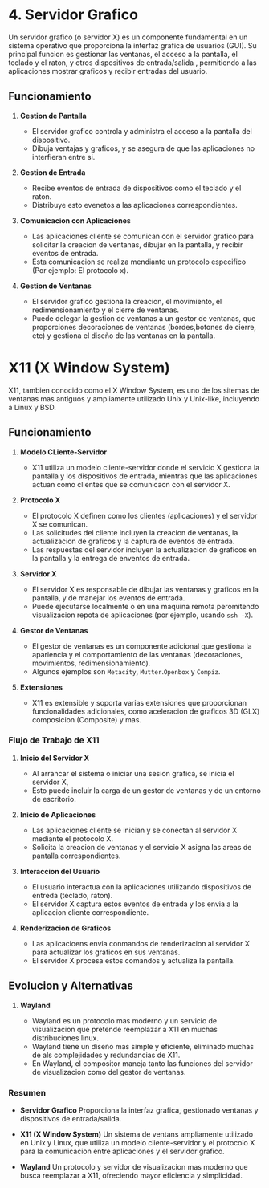 # 4. Servidor Grafico

Un servidor grafico (o servidor X) es un componente fundamental en un sistema operativo que proporciona la interfaz grafica de usuarios (GUI). Su principal funcion es gestionar las ventanas, el acceso a la pantalla, el teclado y el raton, y otros dispositivos de entrada/salida , permitiendo a las aplicaciones mostrar graficos y recibir entradas del usuario.

## Funcionamiento

1. **Gestion de Pantalla**
    
    * El servidor grafico controla y administra el acceso a la pantalla del dispositivo.
    * Dibuja ventajas y graficos, y se asegura de que las aplicaciones no interfieran entre si.
    
2. **Gestion de Entrada**

    * Recibe eventos de entrada de dispositivos como el teclado y el raton.
    * Distribuye esto evenetos a las aplicaciones correspondientes.
    
3. **Comunicacion con Aplicaciones**

    * Las aplicaciones cliente se comunican con el servidor grafico para solicitar la creacion de ventanas, dibujar en la pantalla, y recibir eventos de entrada.
    * Esta comunicacion se realiza mendiante un protocolo especifico (Por ejemplo: El protocolo x).
    
4. **Gestion de Ventanas**

    * El servidor grafico gestiona la creacion, el movimiento, el redimensionamiento y el cierre de ventanas.
    * Puede delegar la gestion de ventanas a un gestor de ventanas, que proporciones decoraciones de ventanas (bordes,botones de cierre, etc) y gestiona el diseño de las ventanas en la pantalla.
    

# X11 (X Window System)

X11, tambien conocido como el X Window System, es uno de los sitemas de ventanas mas antiguos y ampliamente utilizado Unix y Unix-like, incluyendo a Linux y BSD.

## Funcionamiento

1. **Modelo CLiente-Servidor**

   * X11 utiliza un modelo cliente-servidor donde el servicio X gestiona la pantalla y los dispositivos de entrada, mientras que las aplicaciones actuan como clientes que se comunicacn con el servidor X.
    
2. **Protocolo X**

    * El protocolo X definen como los clientes (aplicaciones) y el servidor X se comunican.
    * Las solicitudes del cliente incluyen la creacion de ventanas, la actualizacion de graficos y la captura de eventos de entrada.
    * Las respuestas del servidor incluyen la actualizacion de graficos en la pantalla y la entrega de enventos de entrada.
    
3. **Servidor X**

    * El servidor X es responsable de dibujar las ventanas y graficos en la pantalla, y de manejar los eventos de entrada.
    * Puede ejecutarse localmente o en una maquina remota peromitendo visualizacion repota de aplicaciones (por ejemplo, usando `ssh -X`).
    
4. **Gestor de Ventanas**

    * El gestor de ventanas es un componente adicional que gestiona la apariencia y el comportamiento de las ventanas (decoraciones, movimientos, redimensionamiento).
    * Algunos ejemplos son `Metacity`, `Mutter`.`Openbox` y `Compiz`.
    
5. **Extensiones**

    * X11 es extensible y soporta varias extensiones que proporcionan funcionalidades adicionales, como aceleracion de graficos 3D (GLX) composicion (Composite) y mas.
    
### Flujo de Trabajo de X11

1. **Inicio del Servidor X**
    
    * Al arrancar el sistema o iniciar una sesion grafica, se inicia el servidor X,
    * Esto puede incluir la carga de un gestor de ventanas y de un entorno de escritorio.
    
2. **Inicio de Aplicaciones**
    
    * Las aplicaciones cliente se inician y se conectan al servidor X mediante el protocolo X.
    * Solicita la creacion de ventanas y el servicio X asigna las areas de pantalla correspondientes.
    
3. **Interaccion del Usuario**

    * El usuario interactua con la aplicaciones utilizando dispositivos de entreda (teclado, raton).
    * El servidor X captura estos eventos de entrada y los envia a la aplicacion cliente correspondiente.
    
4. **Renderizacion de Graficos**

    * Las aplicacioens envia conmandos de renderizacion al servidor X para actualizar los graficos en sus ventanas.
    * El servidor X procesa estos comandos y actualiza la pantalla.
    
## Evolucion y Alternativas

1. **Wayland**

    * Wayland es un protocolo mas moderno y un servicio de visualizacion que pretende reemplazar a X11 en muchas distribuciones linux.
    * Wayland tiene un diseño mas simple y eficiente, eliminado muchas de als complejidades y redundancias de X11.
    * En Wayland, el compositor maneja tanto las funciones del servidor de visualizacion como del gestor de ventanas.
    

### Resumen 

* **Servidor Grafico** Proporciona la interfaz grafica, gestionado ventanas y dispositivos de entrada/salida.

* **X11 (X Window System)** Un sistema de ventans ampliamente utilizado en Unix y Linux, que utiliza un modelo cliente-servidor y el protocolo X para la comunicacion entre aplicaciones y el servidor grafico.

* **Wayland** Un protocolo y servidor de visualizacion mas moderno que busca reemplazar a X11, ofreciendo mayor eficiencia y simplicidad.
